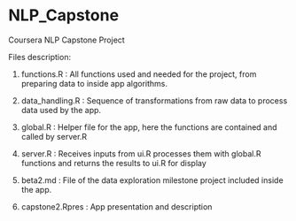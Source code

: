 # NLP_Capstone
Coursera NLP Capstone Project

Files description:

1. functions.R : All functions used and needed for the project, from preparing data to inside app algorithms.

2. data_handling.R : Sequence of transformations from raw data to process data used by the app.

3. global.R : Helper file for the app, here the functions are contained and called by server.R

4. server.R : Receives inputs from ui.R processes them with global.R functions and returns the results to ui.R for display

5. beta2.md : File of the data exploration milestone project included inside the app.

6. capstone2.Rpres : App presentation and description
